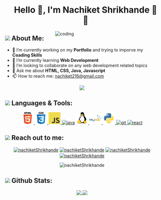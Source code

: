 <div id="user-content-toc" align="center">
  <ul>
    <summary><h1  > Hello 👋, I'm Nachiket Shrikhande 🚀️🎯️ </h1></summary>
  </ul>
</div>
<img align="right" alt="coding" width="340" src="https://media.giphy.com/media/xBTSwCTFkgfcdTjHMz/giphy.gif">

## <img src="https://media.giphy.com/media/WUlplcMpOCEmTGBtBW/giphy.gif" width="45"> **About Me:**

- 🔭 I’m currently working on my **Portfolio** and trying to imporve my **Coading Skills**
- 🌱 I’m currently learning **Web Development**
- 👯 I’m looking to collaborate on any web development related topics 
- 💬 Ask me about **HTML, CSS, Java, Javascript**
- 📫 How to reach me: nachiket216@gmail.com

<p align="center">
   <img align="center" src="https://github-readme-streak-stats.herokuapp.com/?user=nachiket216&theme=radical&hide_border=true"/>
</p>

## <img src="https://media.giphy.com/media/cIn5fTcjnKhStIeAef/giphy.gif" width="45"> **Languages & Tools:**

<p align="center"> 
<!-- html -->
<a href="https://www.w3.org/html/" target="_blank"> <img src="https://raw.githubusercontent.com/devicons/devicon/master/icons/html5/html5-original-wordmark.svg" alt="html5" width="40" height="40"/> </a>
<!-- css -->
<a href="https://www.w3schools.com/css/" target="_blank"> <img src="https://raw.githubusercontent.com/devicons/devicon/master/icons/css3/css3-original-wordmark.svg" alt="css3" width="40" height="40"/> </a>
<!-- Javascript -->
<a href="https://developer.mozilla.org/en-US/docs/Web/JavaScript" target="_blank"> <img src="https://raw.githubusercontent.com/devicons/devicon/master/icons/javascript/javascript-original.svg" alt="javascript" width="40" height="40"/> </a> 
<!-- Java -->
<a href="https://www.java.com/en/" target="_blank"> <img src="https://cdn.jsdelivr.net/gh/devicons/devicon/icons/java/java-original.svg"  alt="java" width="40" height="40" /></a> </a>
<a href="https://www.linux.org/" target="_blank"> <img src="https://raw.githubusercontent.com/devicons/devicon/master/icons/linux/linux-original.svg" alt="linux" width="40" height="40"/> </a> 
<a href="https://www.mysql.com/" target="_blank"> <img src="https://raw.githubusercontent.com/devicons/devicon/master/icons/mysql/mysql-original-wordmark.svg" alt="mysql" width="40" height="40"/> </a>
<a href="https://www.python.org" target="_blank"> <img src="https://raw.githubusercontent.com/devicons/devicon/master/icons/python/python-original.svg" alt="python" width="40" height="40"/> </a>
<a href="https://git-scm.com/" target="_blank"><img src="https://cdn.jsdelivr.net/gh/devicons/devicon/icons/git/git-original.svg" alt="git" width="40" height="40"/> </a>
<a href="https://reactjs.org/" target="_blank"><img src="https://cdn.jsdelivr.net/gh/devicons/devicon/icons/react/react-original.svg" alt="react" width="40" height="40"/> </a>  
</p>

## <img src="https://media.giphy.com/media/yz6KMGAmAS39aUOlqX/giphy.gif" width="45"> **Reach out to me:** ️

<p align="center">
<a href="https://linkedin.com/in/nachiket-shrikhande-5966211a9" target="_blank"><img align="center" src="https://img.shields.io/badge/-LinkedIn-0e76a8?style=flat-square&logo=Linkedin&logoColor=white" alt="nachiketShrikhande" /></a>
<a href="https://nachiketshrikhande.netlify.app/" target="_blank"><img align="center" src="https://img.shields.io/badge/Website-3b5998?style=flat-square&logo=google-chrome&logoColor=white" alt="nachiketShrikhande" /></a>
<a href="https://twitter.com/Nachiket216" target="_blank"><img align="center" src="https://img.shields.io/twitter/url?label=Twitter&logoColor=blue&style=social&url=https%3A%2F%2Ftwitter.com%2FNachiket216" alt="nachiketShrikhande" /></a>
<a href="mailto:nachiket216@gmail.com" target="_blank"><img align="center" src="https://img.shields.io/badge/-Gmail-EA4335?style=flat-square&logo=Gmail&logoColor=white" alt="nachiketShrikhande" /></a>
<p align="center"> <img src="https://komarev.com/ghpvc/?username=nachiket216&label=Visitors&color=0088cc&style=flat-square" alt="nachiketShrikhande" /> 
</p>

## <img src="https://media.giphy.com/media/ZCN6F3FAkwsyOGU2RS/giphy.gif" width="40"> **Github Stats:**

<p align="center">
  <a href="https://github.com/abhinandanraj">
   <img width="430" align="center" src="https://github-readme-stats.vercel.app/api?username=nachiket216&show_icons=true&theme=radical&count_private=true">
  </a>
  <a href="https://github.com/abhinandanraj/github-readme-stats">
    <img align="center" src="https://github-readme-stats.anuraghazra1.vercel.app/api/top-langs/?username=nachiket216&layout=compact&theme=radical&langs_count=6" />
  </a>
 </p>
